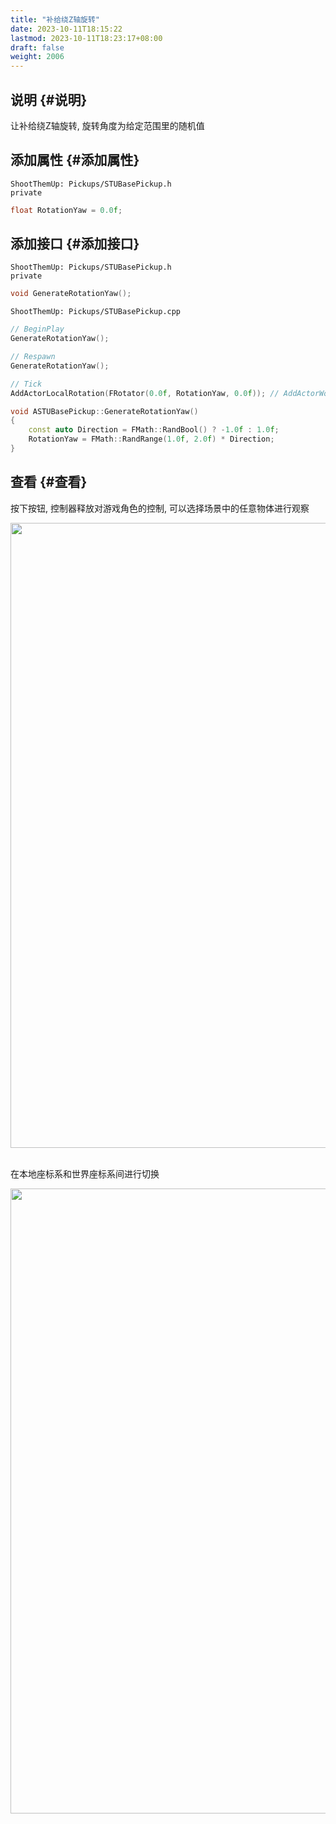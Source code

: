 ```yaml
---
title: "补给绕Z轴旋转"
date: 2023-10-11T18:15:22
lastmod: 2023-10-11T18:23:17+08:00
draft: false
weight: 2006
---
```


## 说明 {#说明}

让补给绕Z轴旋转, 旋转角度为给定范围里的随机值 <br/>


## 添加属性 {#添加属性}

`ShootThemUp: Pickups/STUBasePickup.h` <br/>
`private` <br/>

```cpp
float RotationYaw = 0.0f;
```


## 添加接口 {#添加接口}

`ShootThemUp: Pickups/STUBasePickup.h` <br/>
`private` <br/>

```cpp
void GenerateRotationYaw();
```

`ShootThemUp: Pickups/STUBasePickup.cpp` <br/>

```cpp
// BeginPlay
GenerateRotationYaw();

// Respawn
GenerateRotationYaw();       

// Tick
AddActorLocalRotation(FRotator(0.0f, RotationYaw, 0.0f)); // AddActorWorldRotation

void ASTUBasePickup::GenerateRotationYaw()
{
    const auto Direction = FMath::RandBool() ? -1.0f : 1.0f;
    RotationYaw = FMath::RandRange(1.0f, 2.0f) * Direction;
}
```


## 查看 {#查看}

按下按钮, 控制器释放对游戏角色的控制, 可以选择场景中的任意物体进行观察 <br/>

<img src="/pic/补给/补给绕Z轴旋转/detach.png" width="1000" /> <br/> <br/>

在本地座标系和世界座标系间进行切换 <br/>

<img src="/pic/补给/补给绕Z轴旋转/switch.png" width="1000" /> <br/> <br/>

